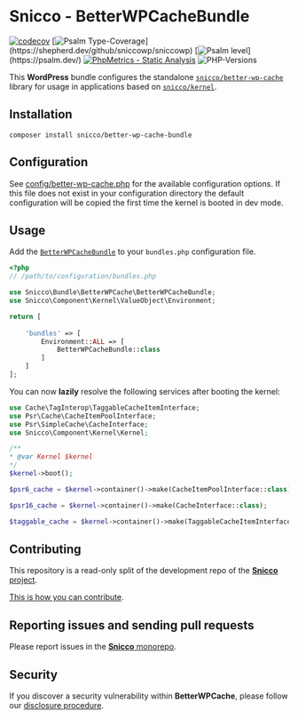 # Snicco - BetterWPCacheBundle 

[![codecov](https://img.shields.io/badge/Coverage-100%25-success
)](https://codecov.io/gh/sniccowp/sniccowp)
[![Psalm Type-Coverage](https://shepherd.dev/github/sniccowp/sniccowp/coverage.svg?)](https://shepherd.dev/github/sniccowp/sniccowp)
[![Psalm level](https://shepherd.dev/github/sniccowp/sniccowp/level.svg?)](https://psalm.dev/)
[![PhpMetrics - Static Analysis](https://img.shields.io/badge/PhpMetrics-Static_Analysis-2ea44f)](https://sniccowp.github.io/sniccowp/phpmetrics/BetterWPCacheBundle/index.html)
![PHP-Versions](https://img.shields.io/badge/PHP-%5E7.4%7C%5E8.0%7C%5E8.1-blue)

This **WordPress** bundle configures the standalone [`snicco/better-wp-cache`](https://github.com/sniccowp/better-wp-cache) library for usage in applications based on [`snicco/kernel`](https://github.com/sniccowp/kernel).

## Installation

```shell
composer install snicco/better-wp-cache-bundle
```

## Configuration

See [config/better-wp-cache.php](config/better-wp-cache.php) for the available configuration options.
If this file does not exist in your configuration directory the default configuration will be copied
the first time the kernel is booted in dev mode.

## Usage

Add the [`BetterWPCacheBundle`](src/BetterWPCacheBundle.php) to your `bundles.php` configuration file.

```php
<?php
// /path/to/configuration/bundles.php

use Snicco\Bundle\BetterWPCache\BetterWPCacheBundle;
use Snicco\Component\Kernel\ValueObject\Environment;

return [
    
    'bundles' => [
        Environment::ALL => [
            BetterWPCacheBundle::class
        ]   
    ]   
];

```

You can now **lazily** resolve the following services after booting the kernel:

```php
use Cache\TagInterop\TaggableCacheItemInterface;
use Psr\Cache\CacheItemPoolInterface;
use Psr\SimpleCache\CacheInterface;
use Snicco\Component\Kernel\Kernel;

/**
* @var Kernel $kernel
*/
$kernel->boot();

$psr6_cache = $kernel->container()->make(CacheItemPoolInterface::class);

$psr16_cache = $kernel->container()->make(CacheInterface::class);

$taggable_cache = $kernel->container()->make(TaggableCacheItemInterface::class);
```

## Contributing

This repository is a read-only split of the development repo of the [**Snicco** project](https://github.com/sniccowp/sniccowp).

[This is how you can contribute](https://github.com/sniccowp/sniccowp/blob/master/CONTRIBUTING.md).

## Reporting issues and sending pull requests

Please report issues in the
[**Snicco** monorepo](https://github.com/sniccowp/sniccowp/blob/master/CONTRIBUTING.md##using-the-issue-tracker).

## Security

If you discover a security vulnerability within **BetterWPCache**, please follow
our [disclosure procedure](https://github.com/sniccowp/sniccowp/blob/master/SECURITY.md).
